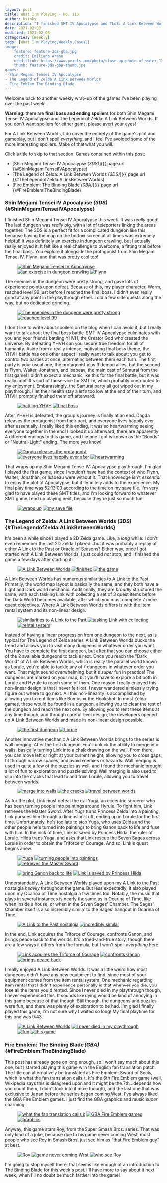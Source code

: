 ```yaml
---
layout: post
title: What I'm Playing - No. 110
author: bsinky
description: "I finished SMT IV Apocalypse and TLoZ: A Link Between Worlds this week."
date: 2021-02-08
modified: 2021-02-08
categories: [Weekly]
tags: [What I'm Playing,Weekly,Casual]
image:
    feature: feature-3ds-gba.jpg
    credit: Emiliano Arano
    creditlink: https://www.pexels.com/photo/close-up-photo-of-water-1350197/
    thumb: feature-3ds-gba-thumb.jpg
games:
- Shin Megami Tensei IV Apocalypse
- The Legend of Zelda A Link Between Worlds
- Fire Emblem The Binding Blade
---
```


Welcome back to another weekly wrap-up of the games I've been playing over the
past week!

**Warning**: there are **final boss and ending spoilers** for both Shin Megami
Tensei IV Apocalypse and The Legend of Zelda: A Link Between Worlds. If you
don't want spoilers for either game, please avert your eyes!

For A Link Between Worlds, I do cover the entirety of the game's plot and
gameplay, but I don't spoil *everything*, and I feel I've avoided some of the
more interesting spoilers. Make of that what you will.

Click a title to skip to that section. Games contained within this post:

 - [Shin Megami Tensei IV Apocalypse *(3DS)*]({{ page.url }}#ShinMegamiTenseiIVApocalypse)
 - [The Legend of Zelda: A Link Between Worlds *(3DS)*]({{ page.url }}#TheLegendofZelda:ALinkBetweenWorlds)
 - [Fire Emblem: The Binding Blade *(GBA)*]({{ page.url }}#FireEmblem:TheBindingBlade)

<!--more-->

### Shin Megami Tensei IV Apocalypse *(3DS)*    {#ShinMegamiTenseiIVApocalypse}

I finished Shin Megami Tensei IV Apocalypse this week. It was *really* good! The
last dungeon was *really* big, with a lot of teleporters linking the areas
together. The 3DS is a perfect fit for a complicated dungeon like this, because
having the map on the bottom screen at all times was extremely helpful! It was
definitely an exercise in dungeon crawling, but I actually really enjoyed it. It
felt like a real challenge to overcome, a fitting trial before the final boss.
You explore it alongside the protagonist from Shin Megami Tensei IV, Flynn, and
that was pretty cool too!

<figure class="third">
    <a href="https://i.imgur.com/G3UhPen.png"><img src="https://i.imgur.com/G3UhPenm.png" alt="Shin Megami Tensei IV Apocalypse"/></a>
    <a href="https://i.imgur.com/TpMXvyM.png"><img src="https://i.imgur.com/TpMXvyMm.png" alt="an exercise in dungeon crawling"/></a>
    <a href="https://i.imgur.com/nrdObBi.png"><img src="https://i.imgur.com/nrdObBim.png" alt="Flynn"/></a>
</figure>

The enemies in the dungeon were pretty strong, and gave lots of experience
points upon defeat. Because of this, my player character, Worm, reached level 99
just before I reached the final boss. I didn't even really grind at any point in
the playthrough either. I did a few side quests along the way, but no dedicated
grinding.

<figure class="third center">
    <a href="https://i.imgur.com/ULTNkJj.png"><img src="https://i.imgur.com/ULTNkJjm.png" alt="The enemies in the dungeon were pretty strong"/></a>
    <a href="https://i.imgur.com/3bg057H.png"><img src="https://i.imgur.com/3bg057Hm.png" alt="reached level 99"/></a>
</figure>

I don't like to write about spoilers on the blog when I can avoid it, but I
really want to talk about the final boss battle. SMT IV Apocalypse culminates
with you and your friends battling YHVH, the Creator God who created the
universe. By defeating YHVH can you secure true freedom for all of humanity.
Aside from a really intense, motivating final boss theme, the YHVH battle has
one other aspect I really want to talk about: you get to control *two* parties
at once, alternating between them each turn. The first party is your usual one,
the protagonist plus 3 demon allies, but the second is Flynn, Walter, Jonathan,
and Isabeau, the main cast of Samurai from the first game! I didn't expect a
mechanic like this for the final battle, but it was really cool! It's sort of
fanservice for SMT IV, which probably contributed to my enjoyment.
Embarassingly, the Samurai party all got wiped out in my playthrough. I let
their health stay a *little* too low at the end of their turn, and YHVH promptly
finished them off afterward.

<figure class="third center">
    <a href="https://i.imgur.com/d7yuWLD.png"><img src="https://i.imgur.com/d7yuWLDm.png" alt="battling YHVH"/></a>
    <a href="https://i.imgur.com/CflkISM.png"><img src="https://i.imgur.com/CflkISMm.png" alt="final boss"/></a>
</figure>

After YHVH is defeated, the group's journey is finally at an end. Dagda releases
the protagonist from their pact, and everyone lives happily ever after
essentially. I really liked this ending, it was so heartwarming seeing everyone
together in the end! I looked it up afterward, there are apparently 4 different
endings to this game, and the one I got is known as the "Bonds" or
"Neutral-Light" ending. The more you know!

<figure class="third">
    <a href="https://i.imgur.com/tDTVeOy.png"><img src="https://i.imgur.com/tDTVeOym.png" alt="Dagda releases the protagonist"/></a>
    <a href="https://i.imgur.com/59RR1SA.png"><img src="https://i.imgur.com/59RR1SAm.png" alt="everyone lives happily ever after"/></a>
    <a href="https://i.imgur.com/Kf3a2rj.png"><img src="https://i.imgur.com/Kf3a2rjm.png" alt="heartwarming"/></a>
</figure>

That wraps up my Shin Megami Tensei IV: Apocalypse playthrough. I'm glad I
played the first game, since I wouldn't have had the context of who Flynn,
Walter, Jonathan, or Isabeau were without it. That knowledge isn't *essential*
to enjoy the plot of Apocalypse, but it definitely adds to the experience. My
final play time was 52:13:03 according to the time on my save file. I'm very
glad to have played these SMT titles, and I'm looking forward to whatever SMT
game I end up playing next, because they're just *so* much fun!

<figure class="third center">
    <a href="https://i.imgur.com/0vBcxeb.png"><img src="https://i.imgur.com/0vBcxebm.png" alt="wraps up"/></a>
    <a href="https://i.imgur.com/4Cgqy7r.png"><img src="https://i.imgur.com/4Cgqy7rm.png" alt="my save file"/></a>
</figure>

### The Legend of Zelda: A Link Between Worlds *(3DS)*    {#TheLegendofZelda:ALinkBetweenWorlds}

It's been a while since I played a 2D Zelda game. Like, a *long* while. I don't
even remember the last 2D Zelda I played...but it was probably a replay of
either A Link to the Past or Oracle of Seasons? Either way, once I got started
with A Link Between Worlds, I just could *not* stop, and I finished the game a
few days after starting it!

<figure class="third">
    <a href="https://i.imgur.com/YDr9EgS.png"><img src="https://i.imgur.com/YDr9EgSm.png" alt="A Link Between Worlds"/></a>
    <a href="https://i.imgur.com/v9OrAyt.png"><img src="https://i.imgur.com/v9OrAytm.png" alt="finished"/></a>
    <a href="https://i.imgur.com/EQ5N2is.png"><img src="https://i.imgur.com/EQ5N2ism.png" alt="the game"/></a>
</figure>

A Link Between Worlds has numerous similarities to A Link to the Past.
Primarily, the world map layout is basically the same, and they both have a
Light and Dark world mechanic. Additionally, they are *broadly* structured the
same, with each tasking Link with collecting a set of 3 quest items before the
Dark World becomes available, after which you must complete 7 more quest
objectives. Where A Link Between Worlds differs is with the item rental system
and its non-linear design.

<figure class="third">
    <a href="https://i.imgur.com/xUGZfMb.png"><img src="https://i.imgur.com/xUGZfMbm.png" alt="similarities to A Link to the Past"/></a>
    <a href="https://i.imgur.com/ZZuYVUj.png"><img src="https://i.imgur.com/ZZuYVUjm.png" alt="tasking Link with collecting"/></a>
    <a href="https://i.imgur.com/yeBja3r.png"><img src="https://i.imgur.com/yeBja3rm.png" alt="rental system"/></a>
</figure>

Instead of having a linear progression from one dungeon to the next, as is
typical for The Legend of Zelda series, A Link Between Worlds bucks the trend
and allows you to visit many dungeons in whatever order you want. You have to
complete the first dungeon, but after that you can choose either of the 2
available dungeons to tackle next. Once you reach the "Dark World" of A Link
Between Worlds, which is really the parallel world known as Lorule, you're able
to tackle any of 7 dungeons in whatever order you want. That might sound
overwhelming, but it's *super* fun in practice! The dungeons are marked on your
map, but you'll have to explore a bit both in Lorule and Hyrule to reach some of
them. One reason I really enjoyed this non-linear design is that I never felt
lost. I never wandered aimlessly trying figure out where to go next. All this
non-linearity is accomplished by allowing you to rent items like Bombs or the
Hookshot. In most Zelda games, these would be found in a dungeon, allowing you
to clear the rest of the dungeon and reach the next one. By allowing you to rent
these items at any time though, and through careful level design, the developers
opened up A Link Between Worlds and made its non-linear design possible.

<figure class="half">
    <a href="https://i.imgur.com/3WQasSH.png"><img src="https://i.imgur.com/3WQasSHm.png" alt="the first dungeon"/></a>
    <a href="https://i.imgur.com/NJ3mYW9.png"><img src="https://i.imgur.com/NJ3mYW9m.png" alt="Lorule"/></a>
</figure>

Another innovative mechanic A Link Between Worlds brings to the series is wall
merging. After the first dungeon, you'll unlock the ability to merge into walls,
basically turning Link into a chalk drawing on the wall. From there, you can
move left or right at your current height, allowing you to cross gaps, fit
through narrow spaces, and avoid enemies or hazards. Wall merging is used in
quite a few of the puzzles as well, and I found the mechanic brought a lot of
fun to exploration and puzzle solving! Wall merging is also used to slip into
the cracks that lead to and from Lorule, allowing you to travel between worlds.

<figure class="third">
    <a href="https://i.imgur.com/qbU4FyU.png"><img src="https://i.imgur.com/qbU4FyUm.png" alt="merge into walls"/></a>
    <a href="https://i.imgur.com/8JZGZAY.png"><img src="https://i.imgur.com/8JZGZAYm.png" alt="the cracks"/></a>
    <a href="https://i.imgur.com/wpg622W.png"><img src="https://i.imgur.com/wpg622Wm.png" alt="travel between worlds"/></a>
</figure>

As for the plot, Link must defeat the evil Yuga, an eccentric sorcerer who has
been turning people into paintings around Hyrule. To fight him, Link retrieves
the Master Sword. After Yuga turns Princess Zelda into a painting, Link pursues
him through a dimensional rift, ending up in Lorule for the first time.
Unfortunately, he's too late to stop Yuga, who uses Zelda and the other people
he's turned into paintings to bring Ganon back to life and fuse with him. In the
nick of time, Link is saved by Princess Hilda, the ruler of Lorule. Hilda traps
Yuga, and asks that Link rescue the Seven Sages across Lorule in order to obtain
the Triforce of Courage. And so, Link's quest begins anew.

<figure class="third">
    <a href="https://i.imgur.com/EQsA1u4.png"><img src="https://i.imgur.com/EQsA1u4m.png" alt="Yuga"/></a>
    <a href="https://i.imgur.com/gUL5xel.png"><img src="https://i.imgur.com/gUL5xelm.png" alt="turning people into paintings"/></a>
    <a href="https://i.imgur.com/y0NMbN9.png"><img src="https://i.imgur.com/y0NMbN9m.png" alt="retrieves the Master Sword"/></a>
</figure>
<figure class="half">
    <a href="https://i.imgur.com/uqyqtBW.png"><img src="https://i.imgur.com/uqyqtBWm.png" alt="bring Ganon back to life"/></a>
    <a href="https://i.imgur.com/5aNUpb2.png"><img src="https://i.imgur.com/5aNUpb2m.png" alt="Link is saved by Princess Hilda"/></a>
</figure>

Understandably, A Link Between Worlds played upon my A Link to the Past
nostalgia *heavily* throughout the game. But less expectedly, it also played
upon my Ocarina of Time nostalgia a few times too. Notably, the music that plays
in several instances is nearly the same as in Ocarina of Time, like when inside
a house, or when in the Seven Sages' Chamber. The Sages' Chamber itself is also
incredibly similar to the Sages' hangout in Ocarina of Time.

<figure class="half">
    <a href="https://i.imgur.com/jZIgIlV.png"><img src="https://i.imgur.com/jZIgIlVm.png" alt="A Link to the Past nostalgia"/></a>
    <a href="https://i.imgur.com/R4bb0mu.png"><img src="https://i.imgur.com/R4bb0mum.png" alt="incredibly similar"/></a>
</figure>

In the end, Link acquires the Triforce of Courage, confronts Ganon, and brings
peace back to the worlds. It's a tried-and-true story, though there are a few
ways it differs from the formula, but I won't spoil *everything* here.

<figure class="third">
    <a href="https://i.imgur.com/3LEmdvr.png"><img src="https://i.imgur.com/3LEmdvrm.png" alt="Link acquires the Triforce of Courage"/></a>
    <a href="https://i.imgur.com/sju91C6.png"><img src="https://i.imgur.com/sju91C6m.png" alt="confronts Ganon"/></a>
    <a href="https://i.imgur.com/V2qY6Fo.png"><img src="https://i.imgur.com/V2qY6Fom.png" alt="brings peace back"/></a>
</figure>

I really enjoyed A Link Between Worlds. It was a little weird how most dungeons
didn't have any new equipment to find, since most of your equipment comes from
the item rental system. One mechanic regarding item rental that I didn't
experience personally is that whenver you die, you lose all the items you'd
rented. Since I never died in my playthrough though, I never experienced this.
It sounds like dying would be kind of annoying in this game because of that
though. Still though, the dungeons and puzzles were fun, and there was plenty of
exploration to be had. I'm glad I finally played this game, I'm not sure why I
waited so long! My final playtime for this one was 9:43.

<figure class="half">
    <a href="https://i.imgur.com/Ngq8Qo9.png"><img src="https://i.imgur.com/Ngq8Qo9m.png" alt="A Link Between Worlds"/></a>
    <a href="https://i.imgur.com/8OMnHS1.png"><img src="https://i.imgur.com/8OMnHS1m.png" alt="I never died in my playthrough"/></a>
    <a href="https://i.imgur.com/dpA49cb.png"><img src="https://i.imgur.com/dpA49cbm.png" alt="fun"/></a>
    <a href="https://i.imgur.com/PxhIK5J.png"><img src="https://i.imgur.com/PxhIK5Jm.png" alt="this game"/></a>
</figure>

### Fire Emblem: The Binding Blade *(GBA)*    {#FireEmblem:TheBindingBlade}

This post has already gone on long enough, so I won't say much about this one,
but I started playing this game with the English fan translation patch. The
title can alternatively be translated as Fire Emblem: Sword of Seals, which is
what the fan translation calls it. It's the 6th Fire Emblem game (well,
Wikipedia says this is disagreed upon and it might be the 7th...depends how you
count them, I didn't look into it more though), and the last one that was
exclusive to Japan before the series began coming West. I've always liked the
GBA Fire Emblem games. I just find the GBA graphics and music *super* charming.

<figure class="third">
    <a href="https://i.imgur.com/bxDv4ad.png"><img src="https://i.imgur.com/bxDv4adm.png" alt="what the fan translation calls it"/></a>
    <a href="https://i.imgur.com/AcMhM6B.png"><img src="https://i.imgur.com/AcMhM6Bm.png" alt="GBA Fire Emblem games"/></a>
    <a href="https://i.imgur.com/CA5wlZf.png"><img src="https://i.imgur.com/CA5wlZfm.png" alt="graphics"/></a>
</figure>

Anyway, this game stars Roy, from the Super Smash Bros. series. That was only
kind of a joke, because due to his game never coming West, most people who see
Roy in Smash Bros. just see him as "that Fire Emblem guy" at best.

<figure class="third">
    <a href="https://i.imgur.com/qQT3iRs.png"><img src="https://i.imgur.com/qQT3iRsm.png" alt="Roy"/></a>
    <a href="https://i.imgur.com/JgxnljA.png"><img src="https://i.imgur.com/JgxnljAm.png" alt="game never coming West"/></a>
    <a href="https://i.imgur.com/gM57x9G.png"><img src="https://i.imgur.com/gM57x9Gm.png" alt="who see Roy"/></a>
</figure>

I'm going to stop myself there, that seems like enough of an introduction to The
Binding Blade for this week's post. I'll have more to say about it next week,
when I'll no doubt be much farther into the game!

